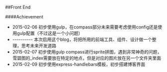 ##Front End

####Achievement

* 2015-02-06 初步使用gulp，在compass部分未来需要考虑使用config还是使用gulp配置（不过这是一个小问题）
* ---------- 本次启用这个blog，将把所用的前端工具、组件、设计做一个整理，思考未来开发道路
* 2015-02-07 初步使用gulp compass进行sprite拼图，遇到非常神奇的问题，雪碧图的_index需要放在特定的地点，但是对应的图片放在另一个文件夹里面
* 2015-02-09 初步使用express-handlebars模板，初步搭建博客界面

